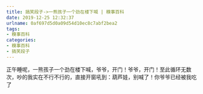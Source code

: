 ```yaml
---
title: 搞笑段子->一熊孩子一个劲在楼下喊 | 糗事百科
date: 2019-12-25 12:32:37
urlname: 0af697d5d0a09d54d10ec8c7abf2bea2
tags: 
- 糗事百科
categories:
- 糗事百科
- 搞笑段子
---
```

正午睡呢，一熊孩子一个劲在楼下喊，爷爷，开门！爷爷，开门！至此循环无数次，吵的我实在不行不行的，直接开窗吼到：葫芦娃，别喊了！你爷爷已经被我吃了


